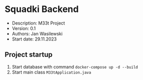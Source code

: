# Squadki Backend

+ Description: M33t Project
+ Version: 0.1
+ Authors: Jan Wasilewski
+ Start date: 29.11.2023

## Project startup

1. Start database with command `docker-compose up -d --build`
2. Start main class `M33tApplication.java`
